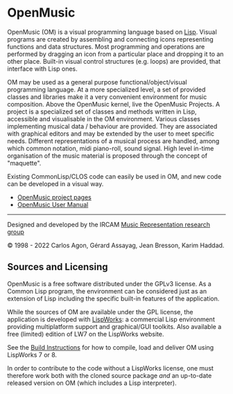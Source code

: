 # OpenMusic

OpenMusic (OM) is a visual programming language based on [Lisp](http://www.gigamonkeys.com/book/introduction-why-lisp.html). Visual programs are created by assembling and connecting icons representing functions and data structures. Most programming and operations are performed by dragging an icon from a particular place and dropping it to an other place. Built-in visual control structures (e.g. loops) are provided, that interface with Lisp ones.

OM may be used as a general purpose functional/object/visual programming language. At a more specialized level, a set of provided classes and libraries make it a very convenient environment for music composition. Above the OpenMusic kernel, live the OpenMusic Projects. A project is a specialized set of classes and methods written in Lisp, accessible and visualisable in the OM environment. Various classes implementing musical data / behaviour are provided. They are associated with graphical editors and may be extended by the user to meet specific needs. Different representations of a musical process are handled, among which common notation, midi piano-roll, sound signal. High level in-time organisation of the music material is proposed through the concept of "maquette".

Existing CommonLisp/CLOS code can easily be used in OM, and new code can be developed in a visual way.

- [OpenMusic project pages](http://openmusic-project.github.io/)
- [OpenMusic User Manual](http://support.ircam.fr/docs/om/om6-manual/)


---------

Designed and developed by the IRCAM [Music Representation research group](http://repmus.ircam.fr)

© 1998 - 2022 Carlos Agon, Gérard Assayag, Jean Bresson, Karim Haddad.


## Sources and Licensing

OpenMusic is a free software distributed under the GPLv3 license. As a Common Lisp program, the environment can be considered just as an extension of Lisp including the specific built-in features of the application. 

While the sources of OM are available under the GPL license, the application is developed with [LispWorks](http://www.lispworks.com/): a commercial Lisp environment providing multiplatform support and graphical/GUI toolkits. Also available a free (limited) edition of LW7 on the LispWorks website.

See the [Build Instructions](./BUILD.md) for how to compile, load and deliver OM using LispWorks 7 or 8. 

In order to contribute to the code without a LispWorks license, one must therefore work both with the cloned source package _and_ an up-to-date released version on OM (which includes a Lisp interpreter).


